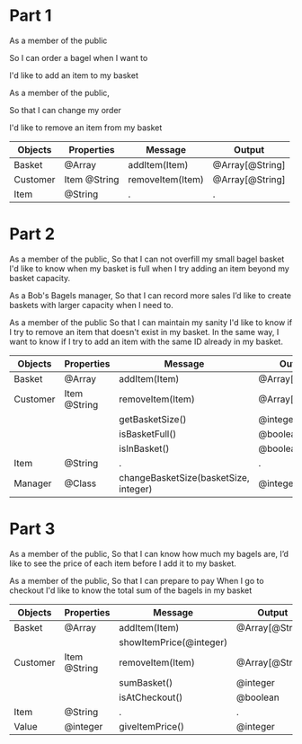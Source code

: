 
# Part 1
As a member of the public

So I can order a bagel when I want to

I'd like to add an item to my basket

As a member of the public,

So that I can change my order

I'd like to remove an item from my basket


| Objects | Properties | Message       | Output          |
| --------| -----------| --------------| ----------------|
| Basket  | @Array     | addItem(Item) | @Array[@String] |
| Customer | Item @String | removeItem(Item) | @Array[@String] |
| Item | @String | . | . |



# Part 2
As a member of the public,
So that I can not overfill my small bagel basket
I'd like to know when my basket is full when I try adding an item beyond my basket capacity.

As a Bob's Bagels manager,
So that I can record more sales
I’d like to create baskets with larger capacity when I need to.

As a member of the public
So that I can maintain my sanity
I'd like to know if I try to remove an item that doesn't exist in my basket. In the same way, I want to know if I try to add an item with the same ID already in my basket.



| Objects  | Properties   | Message          | Output        |
| -------- | ------------ | -----------------| -----------     |
| Basket   | @Array       | addItem(Item)    | @Array[@String] |
| Customer | Item @String | removeItem(Item) | @Array[@String] |
|          |              | getBasketSize()  | @integer        |
|          |              | isBasketFull()   | @boolean        |
|          |              | isInBasket()    | @boolean        |
| Item | @String | . | . |
| Manager | @Class  | changeBasketSize(basketSize, integer) | @integer


# Part 3
As a member of the public,
So that I can know how much my bagels are,
I’d like to see the price of each item before I add it to my basket.

As a member of the public,
So that I can prepare to pay
When I go to checkout I'd like to know the total sum of the bagels in my basket

| Objects | Properties | Message | Output |
| ----------- | ----------- | -----------| ----------- |
| Basket | @Array | addItem(Item) | @Array[@String] |
|||showItemPrice(@integer)|
| Customer | Item @String | removeItem(Item) | @Array[@String] |
||| sumBasket()| @integer
||| isAtCheckout() | @boolean
| Item | @String | . | . |
| Value|  @integer | giveItemPrice() | @integer 